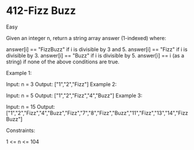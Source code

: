 <h1>412-Fizz Buzz</h1>
Easy

Given an integer n, return a string array answer (1-indexed) where:

answer[i] == "FizzBuzz" if i is divisible by 3 and 5.
answer[i] == "Fizz" if i is divisible by 3.
answer[i] == "Buzz" if i is divisible by 5.
answer[i] == i (as a string) if none of the above conditions are true.
 

Example 1:

Input: n = 3
Output: ["1","2","Fizz"]
Example 2:

Input: n = 5
Output: ["1","2","Fizz","4","Buzz"]
Example 3:

Input: n = 15
Output: ["1","2","Fizz","4","Buzz","Fizz","7","8","Fizz","Buzz","11","Fizz","13","14","FizzBuzz"]
 

Constraints:

1 <= n <= 104